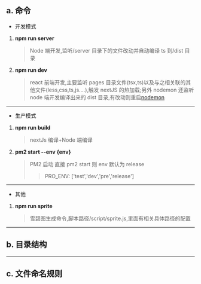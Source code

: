 ## a. 命令

- 开发模式

1. **npm run server**
   > Node 端开发,监听/server 目录下的文件改动并自动编译 ts 到/dist 目录
2. **npm run dev**
   > react 前端开发,主要监听 pages 目录文件(tsx,ts)以及与之相关联的其他文件(less,css,ts,js....),触发 nextJS 的热加载;另外 nodemon 还监听 node 端开发编译出来的 dist 目录,有改动则重启[nodemon](https://www.npmjs.com/package/nodemon)

---

- 生产模式

1. **npm run build**
   > nextJs 编译+Node 端编译
2. **pm2 start --env {env}**
   > PM2 启动
   > 直接 pm2 start 则 env 默认为 release
   >
   > > PRO_ENV: ['test','dev','pre','release']

---

- 其他

1. **npm run sprite**
   > 雪碧图生成命令,脚本路径/script/sprite.js,里面有相关具体路径的配置

---

## b. 目录结构

---

## c. 文件命名规则
